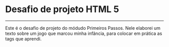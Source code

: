 # Desafio de projeto HTML 5 
---
Este é o desafio de projeto do módudo Primeiros Passos.
Nele elaborei um texto sobre um jogo que marcou minha infância, para colocar em prática as tags que aprendi.